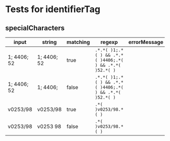 # Tests for identifierTag

## specialCharacters

| input       | string        | matching | regexp                                                        | errorMessage |
| ----------- | ------------- | -------- | ------------------------------------------------------------- | ------------ |
| 1; 4406; 52 |  1; 4406; 52  | true     | ``` .*.*( )1;.*( ) && .*.*( )4406;.*( ) && .*.*( )52.*( ) ``` |              |
| 1; 4406; 52 |  1; 4406;     | false    | ``` .*.*( )1;.*( ) && .*.*( )4406;.*( ) && .*.*( )52.*( ) ``` |              |
| v0253/98    |  v0253/98     | true     | ``` .*( )v0253/98.*( ) ```                                    |              |
| v0253/98    |  v0253 98     | false    | ``` .*( )v0253/98.*( ) ```                                    |              |